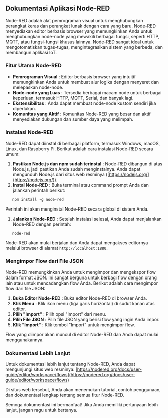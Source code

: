## Dokumentasi Aplikasi Node-RED

Node-RED adalah alat pemrograman visual untuk menghubungkan perangkat keras dan perangkat lunak dengan cara yang baru. Node-RED menyediakan editor berbasis browser yang memungkinkan Anda untuk menghubungkan node-node yang mewakili berbagai fungsi, seperti HTTP, MQTT, atau fungsi-fungsi khusus lainnya. Node-RED sangat ideal untuk mengotomatiskan tugas-tugas, mengintegrasikan sistem yang berbeda, dan membangun aplikasi IoT.

### Fitur Utama Node-RED

* **Pemrograman Visual** : Editor berbasis browser yang intuitif memungkinkan Anda untuk membuat alur logika dengan menyeret dan melepaskan node-node.
* **Node-node yang Luas** : Tersedia berbagai macam node untuk berbagai keperluan, termasuk HTTP, MQTT, Serial, dan banyak lagi.
* **Ekstensibilitas** : Anda dapat membuat node-node kustom sendiri jika diperlukan.
* **Komunitas yang Aktif** : Komunitas Node-RED yang besar dan aktif menyediakan dukungan dan sumber daya yang melimpah.

### Instalasi Node-RED

Node-RED dapat diinstal di berbagai platform, termasuk Windows, macOS, Linux, dan Raspberry Pi. Berikut adalah cara instalasi Node-RED secara umum:

1. **Pastikan Node.js dan npm sudah terinstal** : Node-RED dibangun di atas Node.js, jadi pastikan Anda sudah menginstalnya. Anda dapat mengunduh Node.js dari situs web resminya ([https://nodejs.org/](https://nodejs.org/)).
2. **Instal Node-RED** : Buka terminal atau command prompt Anda dan jalankan perintah berikut:

```
   npm install -g node-red
```

   Perintah ini akan menginstal Node-RED secara global di sistem Anda.

1. **Jalankan Node-RED** : Setelah instalasi selesai, Anda dapat menjalankan Node-RED dengan perintah:

```
   node-red
```

   Node-RED akan mulai berjalan dan Anda dapat mengakses editornya melalui browser di alamat `http://localhost:1880`.

### Mengimpor Flow dari File JSON

Node-RED memungkinkan Anda untuk mengimpor dan mengekspor flow dalam format JSON. Ini sangat berguna untuk berbagi flow dengan orang lain atau untuk mencadangkan flow Anda. Berikut adalah cara mengimpor flow dari file JSON:

1. **Buka Editor Node-RED** : Buka editor Node-RED di browser Anda.
2. **Klik Menu** : Klik ikon menu (tiga garis horizontal) di sudut kanan atas editor.
3. **Pilih "Import"** : Pilih opsi "Import" dari menu.
4. **Pilih File JSON** : Pilih file JSON yang berisi flow yang ingin Anda impor.
5. **Klik "Import"** : Klik tombol "Import" untuk mengimpor flow.

Flow yang diimpor akan muncul di editor Node-RED dan Anda dapat mulai menggunakannya.

### Dokumentasi Lebih Lanjut

Untuk dokumentasi lebih lanjut tentang Node-RED, Anda dapat mengunjungi situs web resminya: [https://nodered.org/docs/user-guide/editor/workspace/flows](https://nodered.org/docs/user-guide/editor/workspace/flows)

Di situs web tersebut, Anda akan menemukan tutorial, contoh penggunaan, dan dokumentasi lengkap tentang semua fitur Node-RED.

Semoga dokumentasi ini bermanfaat! Jika Anda memiliki pertanyaan lebih lanjut, jangan ragu untuk bertanya.
